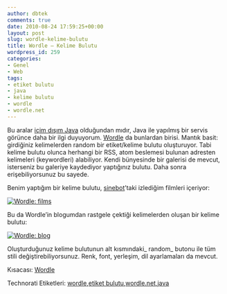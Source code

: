 ```yaml
---
author: dbtek
comments: true
date: 2010-08-24 17:59:25+00:00
layout: post
slug: wordle-kelime-bulutu
title: Wordle – Kelime Bulutu
wordpress_id: 259
categories:
- Genel
- Web
tags:
- etiket bulutu
- java
- kelime bulutu
- wordle
- wordle.net
---
```


Bu aralar [içim dışım Java](http://blog.ismaildemirbilek.com/genel/oracle-java-yaz-okulu/) olduğundan mıdır, Java ile yapılmış bir servis görünce daha bir ilgi duyuyorum. [Wordle](http://www.wordle.net) da bunlardan birisi. Mantık basit: girdiğiniz kelimelerden random bir etiket/kelime bulutu oluşturuyor. Tabi kelime bulutu olunca herhangi bir RSS, atom beslemesi bulunan adresten kelimeleri (keywordleri) alabiliyor. Kendi bünyesinde bir galerisi de mevcut, isterseniz bu galeriye kaydediyor yaptığınız bulutu. Daha sonra erişebiliyorsunuz bu sayede.

Benim yaptığım bir kelime bulutu, [sinebot](http://sinebot.com/dbtek)’taki izlediğim filmleri içeriyor:

[![Wordle: films](http://www.wordle.net/thumb/wrdl/2325301/films)](http://www.wordle.net/show/wrdl/2325301/films)

<!-- more -->

Bu da Wordle’in blogumdan rastgele çektiği kelimelerden oluşan bir kelime bulutu:

[![Wordle: blog](http://www.wordle.net/thumb/wrdl/2324611/blog)](http://www.wordle.net/show/wrdl/2324611/blog)

Oluşturduğunuz kelime bulutunun alt kısmındaki_ random_ butonu ile tüm stili değiştirebiliyorsunuz. Renk, font, yerleşim, dil ayarlamaları da mevcut.

Kısacası: [Wordle](http://www.wordle.net)


Technorati Etiketleri: [wordle](http://technorati.com/tags/wordle),[etiket bulutu](http://technorati.com/tags/etiket+bulutu),[wordle.net](http://technorati.com/tags/wordle.net),[java](http://technorati.com/tags/java)

